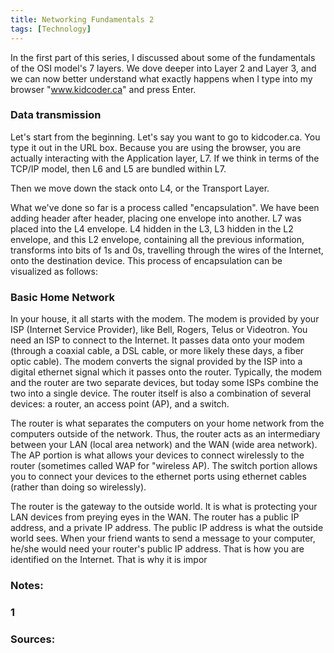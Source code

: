 ```yaml
---
title: Networking Fundamentals 2
tags: [Technology]
---
```


In the first part of this series, I discussed about some of the fundamentals of the OSI model's 7 layers. We dove deeper into Layer 2 and Layer 3, and we can now better understand what exactly happens when I type into my browser "www.kidcoder.ca" and press Enter. 

### Data transmission

Let's start from the beginning. Let's say you want to go to kidcoder.ca. You type it out in the URL box. Because you are using the browser, you are actually interacting with the Application layer, L7. If we think in terms of the TCP/IP model, then L6 and L5 are bundled within L7.

Then we move down the stack onto L4, or the Transport Layer. 

What we've done so far is a process called "encapsulation". We have been adding header after header, placing one envelope into another. L7 was placed into the L4 envelope. L4 hidden in the L3, L3 hidden in the L2 envelope, and this L2 envelope, containing all the previous information, transforms into bits of 1s and 0s, travelling through the wires of the Internet, onto the destination device. This process of encapsulation can be visualized as follows:



### Basic Home Network

In your house, it all starts with the modem. The modem is provided by your ISP (Internet Service Provider), like Bell, Rogers, Telus or Videotron. You need an ISP to connect to the Internet. It passes data onto your modem (through a coaxial cable, a DSL cable, or more likely these days, a fiber optic cable). The modem converts the signal provided by the ISP into a digital ethernet signal which it passes onto the router. Typically, the modem and the router are two separate devices, but today some ISPs combine the two into a single device. The router itself is also a combination of several devices: a router, an access point (AP), and a switch. 

The router is what separates the computers on your home network from the computers outside of the network. Thus, the router acts as an intermediary between your LAN (local area network) and the WAN (wide area network). The AP portion is what allows your devices to connect wirelessly to the router (sometimes called WAP for "wireless AP). The switch portion allows you to connect your devices to the ethernet ports using ethernet cables (rather than doing so wirelessly).  

The router is the gateway to the outside world. It is what is protecting your LAN devices from preying eyes in the WAN. The router has a public IP address, and a private IP address. The public IP address is what the outside world sees. When your friend wants to send a message to your computer, he/she would need your router's public IP address. That is how you are identified on the Internet. That is why it is impor


### Notes:

### 1 


### Sources:
